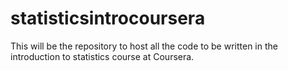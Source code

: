 # statisticsintrocoursera
This will be the repository to host all the code to be written in the introduction to statistics course at Coursera.
